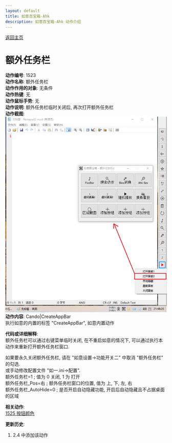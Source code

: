 ```yaml
---
layout: default
title: 如意百宝箱-Ahk
description: 如意百宝箱-Ahk 动作介绍
---
```

<link rel="stylesheet" href="../Actions/css/atom-one-light.min.css">
<script src="../Actions/js/highlight.min.js"></script>
<script>hljs.highlightAll();</script>

[返回主页](../index.md)

# [](#header-2) 额外任务栏

**动作编号**: 1523  
**动作名称**: 额外任务栏  
**动作作用的对象**: 无条件  
**动作热键**: 无  
**动作鼠标手势**: 无  
**动作说明**: 额外任务栏临时关闭后, 再次打开额外任务栏  
**动作截图**:  
  ![额外任务栏](img1/1523.png)  
**动作内容**: Cando|CreateAppBar  
执行如意的内置的标签 "CreateAppBar", 如意内置动作  

**代码或详细解释**:  
额外任务栏可以通过右键菜单临时关闭, 在不重启如意的情况下, 可以通过执行本动作来重新打开额外任务栏窗口.  

如果要永久关闭额外任务栏, 请在 "如意设置→功能开关二" 中取消 "额外任务栏" 的勾选.  
或手动修改配置文件 "如一.ini→配置".  
额外任务栏=1            ; 值为 0 关闭, 1 为 打开  
额外任务栏_Pos=右       ; 额外任务栏窗口的位置, 值为 上, 下, 左, 右  
额外任务栏_AutoHide=0   ; 是否开启自动隐藏功能, 开启后自动隐藏且不占据桌面的区域   

**相关动作**:  
[1525 按钮颜色](1525.md)

**更新历史**:  
1. 2.4 中添加该动作